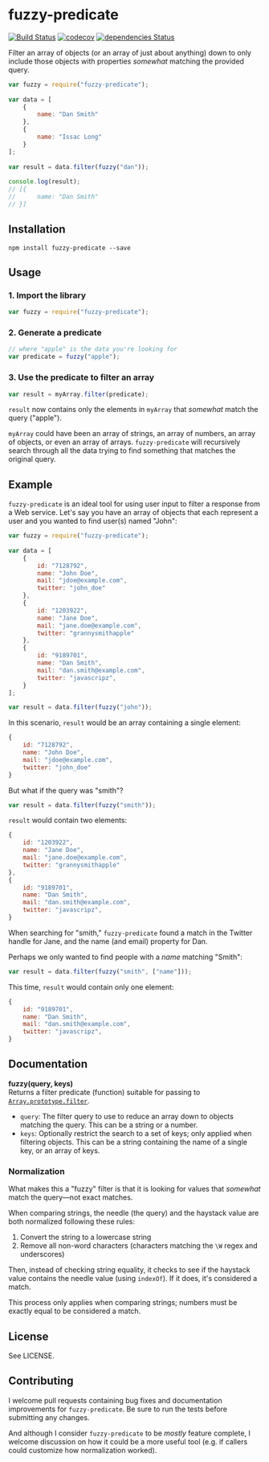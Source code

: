 fuzzy-predicate
============
[![Build Status](https://travis-ci.org/mediabounds/fuzzy-predicate.svg?branch=master)](https://travis-ci.org/mediabounds/fuzzy-predicate)
[![codecov](https://codecov.io/gh/mediabounds/fuzzy-predicate/branch/master/graph/badge.svg)](https://codecov.io/gh/mediabounds/fuzzy-predicate)
[![dependencies Status](https://david-dm.org/mediabounds/fuzzy-predicate/status.svg)](https://david-dm.org/mediabounds/fuzzy-predicate)


Filter an array of objects (or an array of just about anything) down to only include those objects with properties _somewhat_ matching the provided query.

```js
var fuzzy = require("fuzzy-predicate");
	
var data = [
	{
		name: "Dan Smith"
	},
	{
		name: "Issac Long"
	}
];
	
var result = data.filter(fuzzy("dan"));
	
console.log(result);
// [{
// 		name: "Dan Smith"
// }]
```

Installation
------------
```
npm install fuzzy-predicate --save
```

Usage
------------

### 1. Import the library
```js	
var fuzzy = require("fuzzy-predicate");
```

### 2. Generate a predicate
```js
// where "apple" is the data you're looking for
var predicate = fuzzy("apple");
```

### 3. Use the predicate to filter an array
```js
var result = myArray.filter(predicate);
```

`result` now contains only the elements in `myArray` that _somewhat_ match the query ("apple").

`myArray` could have been an array of strings, an array of numbers, an array of objects, or even an array of arrays. `fuzzy-predicate` will recursively search through all the data trying to find something that matches the original query.

Example
------------
`fuzzy-predicate` is an ideal tool for using user input to filter a response from a Web service. Let's say you have an array of objects that each represent a user and you wanted to find user(s) named "John":

```js
var fuzzy = require("fuzzy-predicate");
	
var data = [
	{
		id: "7128792",
		name: "John Doe",
		mail: "jdoe@example.com",
		twitter: "john_doe"
	},
	{
		id: "1203922",
		name: "Jane Doe",
		mail: "jane.doe@example.com",
		twitter: "grannysmithapple"
	},
	{
		id: "9189701",
		name: "Dan Smith",
		mail: "dan.smith@example.com",
		twitter: "javascripz",
	}
];

var result = data.filter(fuzzy("john"));
```
	
In this scenario, `result` would be an array containing a single element:

```js
{
	id: "7128792",
	name: "John Doe",
	mail: "jdoe@example.com",
	twitter: "john_doe"
}
```

But what if the query was "smith"?

```js
var result = data.filter(fuzzy("smith"));
```

`result` would contain two elements:

```js
{
	id: "1203922",
	name: "Jane Doe",
	mail: "jane.doe@example.com",
	twitter: "grannysmithapple"
},
{
	id: "9189701",
	name: "Dan Smith",
	mail: "dan.smith@example.com",
	twitter: "javascripz",
}
```

When searching for "smith," `fuzzy-predicate` found a match in the Twitter handle for Jane, and the name (and email) property for Dan. 

Perhaps we only wanted to find people with a _name_ matching "Smith":

```js
var result = data.filter(fuzzy("smith", ["name"]));
```
	
This time, `result` would contain only one element:

```js
{
	id: "9189701",
	name: "Dan Smith",
	mail: "dan.smith@example.com",
	twitter: "javascripz",
}
```	


Documentation
------------

**fuzzy(query, keys)**  
Returns a filter predicate (function) suitable for passing to [`Array.prototype.filter`](https://developer.mozilla.org/en-US/docs/Web/JavaScript/Reference/Global_Objects/Array/filter).

* `query`: The filter query to use to reduce an array down to objects matching the query. This can be a string or a number.
* `keys`: Optionally restrict the search to a set of keys; only applied when filtering objects. This can be a string containing the name of a single key, or an array of keys.

### Normalization
What makes this a "fuzzy" filter is that it is looking for values that _somewhat_ match the query—not exact matches.

When comparing strings, the needle (the query) and the haystack value are both normalized following these rules:

1. Convert the string to a lowercase string
2. Remove all non-word characters (characters matching the `\W` regex and underscores)

Then, instead of checking string equality, it checks to see if the haystack value contains the needle value (using `indexOf`). If it does, it's considered a match.

This process only applies when comparing strings; numbers must be exactly equal to be considered a match.

License
------------
See LICENSE.

Contributing
------------
I welcome pull requests containing bug fixes and documentation improvements for `fuzzy-predicate`. Be sure to run the tests before submitting any changes.

And although I consider `fuzzy-predicate` to be _mostly_ feature complete, I welcome discussion on how it could be a more useful tool (e.g. if callers could customize how normalization worked).